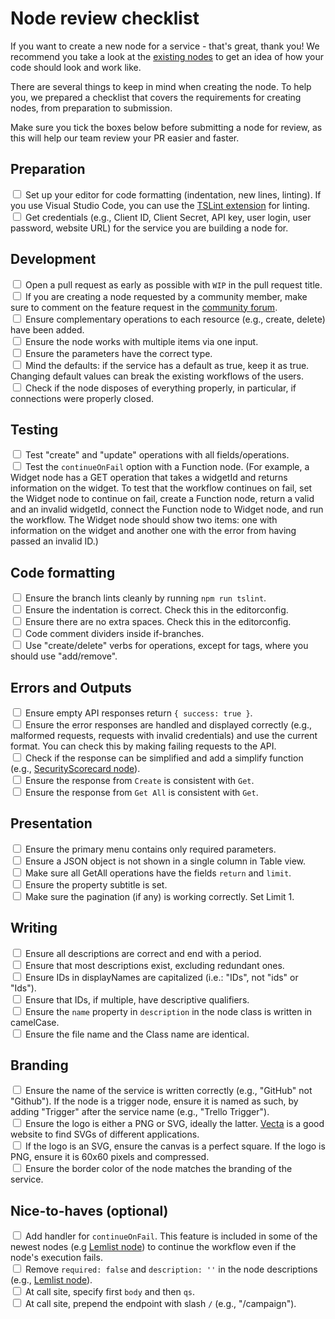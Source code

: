 # Node review checklist

If you want to create a new node for a service - that's great, thank you! We recommend you take a look at the [existing nodes](https://github.com/n8n-io/n8n/tree/master/packages/nodes-base/nodes) to get an idea of how your code should look and work like.

There are several things to keep in mind when creating the node. To help you, we prepared a checklist that covers the requirements for creating nodes, from preparation to submission.

Make sure you tick the boxes below before submitting a node for review, as this will help our team review your PR easier and faster.

## Preparation
<input type="checkbox"> Set up your editor for code formatting (indentation, new lines, linting). If you use Visual Studio Code, you can use the <a href="https://marketplace.visualstudio.com/items?itemName=ms-vscode.vscode-typescript-tslint-plugin">TSLint extension</a> for linting.</input> <br>
<input type="checkbox"> Get credentials (e.g., Client ID, Client Secret, API key, user login, user password, website URL) for the service you are building a node for.</input>

## Development

<input type="checkbox"> Open a pull request as early as possible with `WIP` in the pull request title.</input><br>
<input type="checkbox"> If you are creating a node requested by a community member, make sure to comment on the feature request in the [community forum](https://community.n8n.io/c/feature-requests/5).</input><br>
<input type="checkbox"> Ensure complementary operations to each resource (e.g., create, delete) have been added.</input><br>
<input type="checkbox"> Ensure the node works with multiple items via one input.</input><br>
<input type="checkbox"> Ensure the parameters have the correct type.</input><br>
<input type="checkbox"> Mind the defaults: if the service has a default as true, keep it as true. Changing default values can break the existing workflows of the users.</input><br>
<input type="checkbox"> Check if the node disposes of everything properly, in particular, if connections were properly closed.</input><br>

## Testing

<input type="checkbox"> Test "create" and "update" operations with all fields/operations.</input><br>
<input type="checkbox"> Test the `continueOnFail` option with a Function node. (For example, a Widget node has a GET operation that takes a widgetId and returns information on the widget. To test that the workflow continues on fail, set the Widget node to continue on fail, create a Function node, return a valid and an invalid widgetId, connect the Function node to Widget node, and run the workflow. The Widget node should show two items: one with information on the widget and another one with the error from having passed an invalid ID.)</input><br>

## Code formatting

<input type="checkbox"> Ensure the branch lints cleanly by running `npm run tslint`.</input><br>
<input type="checkbox"> Ensure the indentation is correct. Check this in the editorconfig.</input><br>
<input type="checkbox"> Ensure there are no extra spaces. Check this in the editorconfig.</input><br>
<input type="checkbox"> Code comment dividers inside if-branches.</input><br>
<input type="checkbox"> Use "create/delete" verbs for operations, except for tags, where you should use "add/remove".</input><br>

## Errors and Outputs

<input type="checkbox"> Ensure empty API responses return `{ success: true }`.</input><br>
<input type="checkbox"> Ensure the error responses are handled and displayed correctly (e.g., malformed requests, requests with invalid credentials) and use the current format. You can check this by making failing requests to the API.</input><br>
<input type="checkbox"> Check if the response can be simplified and add a simplify function (e.g., <a href="https://github.com/n8n-io/n8n/blob/master/packages/nodes-base/nodes/SecurityScorecard/GenericFunctions.ts">SecurityScorecard node</a>).</input><br>
<input type="checkbox"> Ensure the response from `Create` is consistent with `Get`.</input><br>
<input type="checkbox"> Ensure the response from `Get All` is consistent with `Get`.</input><br>

## Presentation

<input type="checkbox"> Ensure the primary menu contains only required parameters.</input><br>
<input type="checkbox"> Ensure a JSON object is not shown in a single column in Table view.</input><br>
<input type="checkbox"> Make sure all GetAll operations have the fields `return` and `limit`.</input><br>
<input type="checkbox"> Ensure the property subtitle is set.</input><br>
<input type="checkbox"> Make sure the pagination (if any) is working correctly. Set Limit 1.</input><br>

## Writing

<input type="checkbox"> Ensure all descriptions are correct and end with a period.</input><br>
<input type="checkbox"> Ensure that most descriptions exist, excluding redundant ones.</input><br>
<input type="checkbox"> Ensure IDs in displayNames are capitalized (i.e.: "IDs", not "ids" or "Ids").</input><br>
<input type="checkbox"> Ensure that IDs, if multiple, have descriptive qualifiers.</input><br>
<input type="checkbox"> Ensure the `name` property in `description` in the node class is written in camelCase.</input><br>
<input type="checkbox"> Ensure the file name and the Class name are identical.</input><br>

## Branding

<input type="checkbox"> Ensure the name of the service is written correctly (e.g., "GitHub" not "Github"). If the node is a trigger node, ensure it is named as such, by adding "Trigger" after the service name (e.g., "Trello Trigger").</input><br>
<input type="checkbox"> Ensure the logo is either a PNG or SVG, ideally the latter. <a href="https://vecta.io/symbols">Vecta</a> is a good website to find SVGs of different applications.</input><br>
<input type="checkbox"> If the logo is an SVG, ensure the canvas is a perfect square. If the logo is PNG, ensure it is 60x60 pixels and compressed.</input><br>
<input type="checkbox"> Ensure the border color of the node matches the branding of the service.</input><br>

## Nice-to-haves (optional)
<input type="checkbox"> Add handler for `continueOnFail`. This feature is included in some of the newest nodes (e.g <a href="https://github.com/n8n-io/n8n/blob/master/packages/nodes-base/nodes/Lemlist/Lemlist.node.ts">Lemlist node</a>) to continue the workflow even if the node's execution fails.</input><br>
<input type="checkbox"> Remove `required: false` and `description: ''` in the node descriptions (e.g., <a href="https://github.com/n8n-io/n8n/tree/master/packages/nodes-base/nodes/Lemlist/descriptions">Lemlist node</a>).</input><br>
<input type="checkbox"> At call site, specify first `body` and then `qs`.</input><br>
<input type="checkbox"> At call site, prepend the endpoint with slash `/` (e.g., "/campaign").</input><br>
